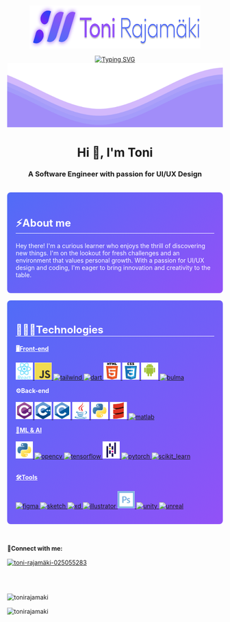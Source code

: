 

<p align="center">
  <img src="https://raw.githubusercontent.com/ToniRajamaki/ToniRajamaki/main/logo.svg" width="400" height="100">
  
</p>	

<div align="center">
  <a href="https://git.io/typing-svg">
    <img src="https://readme-typing-svg.demolab.com?font=Fira+Code&duration=1600&pause=500&color=9251F7&center=true&width=435&lines=Engineer;Developer;UI%2FUX+Designer" alt="Typing SVG" />
  </a>
</div>


<img src="https://raw.githubusercontent.com/ToniRajamaki/ToniRajamaki/main/waves.svg" width="100%" height="150">

<!-- <img src="./waves.svg" width="100%" height="150"> -->




<h1 align="center">Hi 👋, I'm Toni</h1>

<h3 align="center">A Software Engineer with passion for UI/UX Design</h3>
<br>
<div style="background: linear-gradient(135deg, #516CF7, #9251F7); padding: 20px; border-radius: 8px; color: white;">
  <h2 style="font-size: 24px; font-weight: bold; color: white; border-bottom: 1px solid white;">⚡️About me</h2>
  <p>Hey there! I'm a curious learner who enjoys the thrill of discovering new things. I'm on the lookout for fresh challenges and an environment that values personal growth. With a passion for UI/UX design and coding, I'm eager to bring innovation and creativity to the table.</p>
</div>






<br>

<div style="background: linear-gradient(135deg, #516CF7, #9251F7); padding: 20px; border-radius: 8px; color: white;">
  <h2 style="font-size: 24px; font-weight: bold; color: white; border-bottom: 1px solid white;">👨🏻‍💻Technologies</h2>
 
<p style="font-weight: bold; color: #f; text-decoration: underline; padding-bottom: 4px;">🖥️Front-end</p>
<p>
 <!-- React -->
<a href="https://reactjs.org/" target="_blank" rel="noreferrer">
  <img src="https://raw.githubusercontent.com/devicons/devicon/master/icons/react/react-original-wordmark.svg" alt="react" width="40" height="40"/>
</a>
 <!-- JavaScript -->
  <a href="https://developer.mozilla.org/en-US/docs/Web/JavaScript" target="_blank" rel="noreferrer">
    <img src="https://raw.githubusercontent.com/devicons/devicon/master/icons/javascript/javascript-original.svg" alt="javascript" width="40" height="40"/>
  </a>
  <!-- Tailwind CSS -->
<a href="https://tailwindcss.com/" target="_blank" rel="noreferrer">
  <img src="https://www.vectorlogo.zone/logos/tailwindcss/tailwindcss-icon.svg" alt="tailwind" width="40" height="40"/>
</a>
<!-- Dart -->
  <a href="https://dart.dev" target="_blank" rel="noreferrer">
    <img src="https://www.vectorlogo.zone/logos/dartlang/dartlang-icon.svg" alt="dart" width="40" height="40"/>
  </a>
  <!-- HTML -->
  <a href="https://www.w3.org/html/" target="_blank" rel="noreferrer">
    <img src="https://raw.githubusercontent.com/devicons/devicon/master/icons/html5/html5-original-wordmark.svg" alt="html5" width="40" height="40"/>
  </a>
  <!-- CSS -->
  <a href="https://www.w3schools.com/css/" target="_blank" rel="noreferrer">
    <img src="https://raw.githubusercontent.com/devicons/devicon/master/icons/css3/css3-original-wordmark.svg" alt="css3" width="40" height="40"/>
  </a>
 <!-- Android -->
  <a href="https://developer.android.com" target="_blank" rel="noreferrer">
    <img src="https://raw.githubusercontent.com/devicons/devicon/master/icons/android/android-original-wordmark.svg" alt="android" width="40" height="40"/>
  </a>
   <!-- Bulma -->
    <a href="https://bulma.io/" target="_blank" rel="noreferrer">
    <img src="https://raw.githubusercontent.com/gilbarbara/logos/804dc257b59e144eaca5bc6ffd16949752c6f789/logos/bulma.svg" alt="bulma" width="40" height="40"/>
  </a>
</p>



<p style="font-weight: bold; color: #f;  padding-bottom: 4px;">⚙️Back-end</p>
<p>
<!-- C# -->
  <a href="https://www.w3schools.com/cs/" target="_blank" rel="noreferrer">
    <img src="https://raw.githubusercontent.com/devicons/devicon/master/icons/csharp/csharp-original.svg" alt="csharp" width="40" height="40"/>
  </a>
   <!-- C++ -->
  <a href="https://www.w3schools.com/cpp/" target="_blank" rel="noreferrer">
    <img src="https://raw.githubusercontent.com/devicons/devicon/master/icons/cplusplus/cplusplus-original.svg" alt="cplusplus" width="40" height="40"/>
  </a>
   <!-- C -->
  <a href="https://www.cprogramming.com/" target="_blank" rel="noreferrer">
    <img src="https://raw.githubusercontent.com/devicons/devicon/master/icons/c/c-original.svg" alt="c" width="40" height="40"/>
  </a>
<!-- .NET
  <a href="https://dotnet.microsoft.com/" target="_blank" rel="noreferrer">
    <img src="https://raw.githubusercontent.com/devicons/devicon/master/icons/dot-net/dot-net-original-wordmark.svg" alt="dotnet" width="40" height="40"/>
  </a> -->
  <!-- Java -->
  <a href="https://www.java.com" target="_blank" rel="noreferrer">
    <img src="https://raw.githubusercontent.com/devicons/devicon/master/icons/java/java-original.svg" alt="java" width="40" height="40"/>
  </a>
   <!-- Python -->
  <a href="https://www.python.org" target="_blank" rel="noreferrer">
    <img src="https://raw.githubusercontent.com/devicons/devicon/master/icons/python/python-original.svg" alt="python" width="40" height="40"/>
  </a>
  <!-- Scala -->
<a href="https://www.scala-lang.org" target="_blank" rel="noreferrer">
  <img src="https://raw.githubusercontent.com/devicons/devicon/master/icons/scala/scala-original.svg" alt="scala" width="40" height="40"/>
</a>
  <!-- MATLAB -->
  <a href="https://www.mathworks.com/" target="_blank" rel="noreferrer">
    <img src="https://upload.wikimedia.org/wikipedia/commons/2/21/Matlab_Logo.png" alt="matlab" width="40" height="40"/>
  </a>
</p>


<p style="font-weight: bold; color: #f; text-decoration: underline; padding-bottom: 4px;">🤖ML & AI</p>


  <!-- Python -->
  <a href="https://www.python.org" target="_blank" rel="noreferrer">
    <img src="https://raw.githubusercontent.com/devicons/devicon/master/icons/python/python-original.svg" alt="python" width="40" height="40"/>
  </a>
  <!-- OpenCV -->
  <a href="https://opencv.org/" target="_blank" rel="noreferrer">
    <img src="https://www.vectorlogo.zone/logos/opencv/opencv-icon.svg" alt="opencv" width="40" height="40"/>
  </a>
  <!-- TensorFlow -->
  <a href="https://www.tensorflow.org" target="_blank" rel="noreferrer">
    <img src="https://www.vectorlogo.zone/logos/tensorflow/tensorflow-icon.svg" alt="tensorflow" width="40" height="40"/>
  </a>
  <!-- Pandas -->
  <a href="https://pandas.pydata.org/" target="_blank" rel="noreferrer">
    <img src="https://raw.githubusercontent.com/devicons/devicon/2ae2a900d2f041da66e950e4d48052658d850630/icons/pandas/pandas-original.svg" alt="pandas" width="40" height="40"/>
  </a>
  <!-- PyTorch -->
  <a href="https://pytorch.org/" target="_blank" rel="noreferrer">
    <img src="https://www.vectorlogo.zone/logos/pytorch/pytorch-icon.svg" alt="pytorch" width="40" height="40"/>
  </a>
  <!-- Scikit-Learn -->
  <a href="https://scikit-learn.org/" target="_blank" rel="noreferrer">
    <img src="https://upload.wikimedia.org/wikipedia/commons/0/05/Scikit_learn_logo_small.svg" alt="scikit_learn" width="40" height="40"/>
  </a>


<br>
<br>

<p style="font-weight: bold; color: #f; text-decoration: underline; padding-bottom: 4px;">🛠Tools</p>
<p align="left">
 
  
  <!-- Figma -->
  <a href="https://www.figma.com/" target="_blank" rel="noreferrer">
    <img src="https://www.vectorlogo.zone/logos/figma/figma-icon.svg" alt="figma" width="40" height="40"/>
  </a>
    <!-- Sketch -->
<a href="https://www.sketch.com/" target="_blank" rel="noreferrer">
  <img src="https://www.vectorlogo.zone/logos/sketchapp/sketchapp-icon.svg" alt="sketch" width="40" height="40"/>
</a>

  <!-- Adobe XD -->
<a href="https://www.adobe.com/products/xd.html" target="_blank" rel="noreferrer">
  <img src="https://cdn.worldvectorlogo.com/logos/adobe-xd.svg" alt="xd" width="40" height="40"/>
</a>
  <!-- Illustrator -->
  <a href="https://www.adobe.com/in/products/illustrator.html" target="_blank" rel="noreferrer">
    <img src="https://www.vectorlogo.zone/logos/adobe_illustrator/adobe_illustrator-icon.svg" alt="illustrator" width="40" height="40"/>
  </a>


  <!-- Photoshop -->
  <a href="https://www.photoshop.com/en" target="_blank" rel="noreferrer">
    <img src="https://raw.githubusercontent.com/devicons/devicon/master/icons/photoshop/photoshop-line.svg" alt="photoshop" width="40" height="40"/>
  </a>
 


<!-- Unity -->
<a href="https://unity.com/" target="_blank" rel="noreferrer">
  <img src="https://www.vectorlogo.zone/logos/unity3d/unity3d-icon.svg" alt="unity" width="40" height="40"/>
</a>
<!-- Unreal Engine -->
<a href="https://unrealengine.com/" target="_blank" rel="noreferrer">
  <img src="https://raw.githubusercontent.com/kenangundogan/fontisto/036b7eca71aab1bef8e6a0518f7329f13ed62f6b/icons/svg/brand/unreal-engine.svg" alt="unreal" width="40" height="40"/>
</a>

</div>

<br>
<br>
<p><strong>🤝Connect with me:</strong></p>
<p align="left">
<a href="https://linkedin.com/in/toni-rajamäki-025055283" target="blank"><img align="center" src="https://raw.githubusercontent.com/rahuldkjain/github-profile-readme-generator/master/src/images/icons/Social/linked-in-alt.svg" alt="toni-rajamäki-025055283" height="30" width="40" /></a>
</p>
<br>
<br>






<p><img align="center" src="https://github-readme-stats.vercel.app/api/top-langs?username=tonirajamaki&show_icons=true&locale=en&layout=compact" alt="tonirajamaki" /></p>

<p><img align="center" src="https://github-readme-streak-stats.herokuapp.com/?user=tonirajamaki&" alt="tonirajamaki" /></p>



































